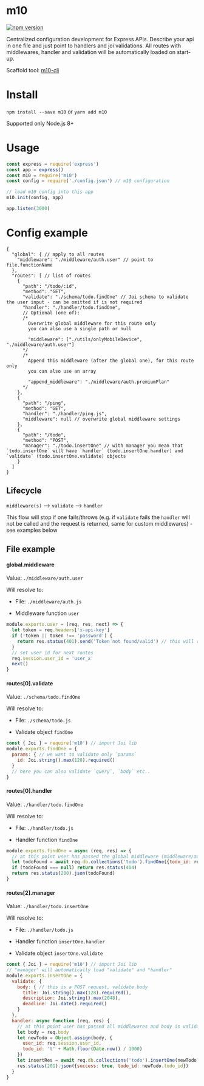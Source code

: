 # m10

[![npm version](https://badge.fury.io/js/m10.svg)](https://badge.fury.io/js/m10)

Centralized configuration development for Express APIs.
Describe your api in one file and just point to handlers and joi validations.
All routes with middlewares, handler and validation will be automatically loaded on start-up.

Scaffold tool: [m10-cli](https://github.com/V3RITAS-UTD/m10-cli)

# Install

`npm install --save m10` or `yarn add m10`

Supported only Node.js 8+

# Usage

```js
const express = require('express')
const app = express()
const m10 = require('m10')
const config = require('./config.json') // m10 configuration

// load m10 config into this app
m10.init(config, app)

app.listen(3000)

```


# Config example

```
{
  "global": { // apply to all routes
    "middleware": "./middleware/auth.user" // point to file.functionName
  },
  "routes": [ // list of routes
    {
      "path": "/todo/:id",
      "method": "GET",
      "validate": "./schema/todo.findOne" // Joi schema to validate the user input - can be omitted if is not required
      "handler": "./handler/todo.findOne",
      // Optional (one of):
      /*
        Overwrite global middleware for this route only
        you can also use a single path or null

        "middleware": ["./utils/onlyMobileDevice", "./middleware/auth.user"]
      */
      /*
        Append this middleware (after the global one), for this route only
        you can also use an array

        "append_middleware": "./middleware/auth.premiumPlan"
      */
    },
    {
      "path": "/ping",
      "method": "GET",
      "handler": "./handler/ping.js",
      "middleware": null // overwrite global middleware settings
    },
    {
      "path": "/todo",
      "method": "POST",
      "manager": "./todo.insertOne" // with manager you mean that `todo.insertOne` will have `handler` (todo.insertOne.handler) and `validate` (todo.insertOne.validate) objects
    }
  ]
}
```

## Lifecycle

`middleware(s)` --> `validate` --> `handler`

This flow will stop if one fails/throws (e.g. if `validate` fails the `handler` will not be called and the request is returned, same for custom middlewares) - see examples below

## File example

#### global.middleware

Value: `./middleware/auth.user`

Will resolve to:

 * File: `./middleware/auth.js`

 * Middleware function `user`

```js
module.exports.user = (req, res, next) => {
  let token = req.headers['x-api-key']
  if (!token || token !== 'password') {
    return res.status(401).send('Token not found/valid') // this will return, validation and handler won't be called 
  }
  // set user id for next routes
  req.session.user_id = 'user_x'
  next()
}
```


#### routes[0].validate

Value: `./schema/todo.findOne`

Will resolve to:

 * File: `./schema/todo.js`

 * Validate object `findOne`


```js
const { Joi } = require('m10') // import Joi lib
module.exports.findOne = {
  params: { // we want to validate only `params`
    id: Joi.string().max(128).required()
  }
  // here you can also validate `query`, `body` etc..
}
```


#### routes[0].handler

Value: `./handler/todo.findOne`

Will resolve to:

 * File: `./handler/todo.js`

 * Handler function `findOne`

```js
module.exports.findOne = async (req, res) => {
  // at this point user has passed the global middleware (middleware/auth.user) and has entered a valid :id (schema/todo.findOne)
  let todoFound = await req.db.collections('todo').findOne({todo_id: req.params.id})
  if (todoFound === null) return res.status(404)
  return res.status(200).json(todoFound)
}
```

#### routes[2].manager

Value: `./handler/todo.insertOne`

Will resolve to:

 * File: `./handler/todo.js`

 * Handler function `insertOne.handler`

 * Validate object `insertOne.validate`

```js
const { Joi } = require('m10') // import Joi lib
// "manager" will automatically load "validate" and "handler" 
module.exports.insertOne = {
  validate: {
    body: { // this is a POST request, validate body
      title: Joi.string().max(128).required(),
      description: Joi.string().max(2048),
      deadline: Joi.date().required()
    }
  },
  handler: async function (req, res) {
    // at this point user has passed all middlewares and body is validated
    let body = req.body
    let newTodo = Object.assign(body, {
      user_id: req.session.user_id,
      todo_id: 't' + Math.floor(Date.now() / 1000)
    })
    let insertRes = await req.db.collections('todo').insertOne(newTodo)
    res.status(201).json({success: true, todo_id: newTodo.todo_id})
  }
}
```

